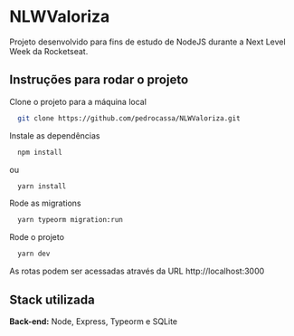 
# NLWValoriza

Projeto desenvolvido para fins de estudo de NodeJS durante a Next Level Week da Rocketseat. 




## Instruções para rodar o projeto

Clone o projeto para a máquina local

```bash
  git clone https://github.com/pedrocassa/NLWValoriza.git
```

Instale as dependências

```bash
  npm install
```

ou

```bash
  yarn install
```

Rode as migrations

```bash
  yarn typeorm migration:run
```

Rode o projeto

```bash
  yarn dev
```

As rotas podem ser acessadas através da URL http://localhost:3000
## Stack utilizada

**Back-end:** Node, Express, Typeorm e SQLite

